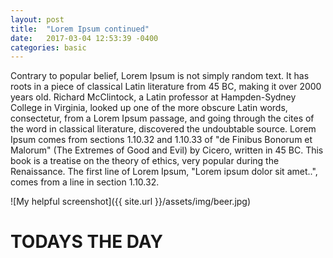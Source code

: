```yaml
---
layout: post
title:  "Lorem Ipsum continued"
date:   2017-03-04 12:53:39 -0400
categories: basic
---
```


Contrary to popular belief, Lorem Ipsum is not simply random text. It has roots in a piece of classical Latin literature from 45 BC, making it over 2000 years old.<!--more--> Richard McClintock, a Latin professor at Hampden-Sydney College in Virginia, looked up one of the more obscure Latin words, consectetur, from a Lorem Ipsum passage, and going through the cites of the word in classical literature, discovered the undoubtable source. Lorem Ipsum comes from sections 1.10.32 and 1.10.33 of "de Finibus Bonorum et Malorum" (The Extremes of Good and Evil) by Cicero, written in 45 BC. This book is a treatise on the theory of ethics, very popular during the Renaissance. The first line of Lorem Ipsum, "Lorem ipsum dolor sit amet..", comes from a line in section 1.10.32.

![My helpful screenshot]({{ site.url }}/assets/img/beer.jpg)

<h1>TODAYS THE DAY</h1>

[jekyll-docs]: https://jekyllrb.com/docs/home
[jekyll-gh]:   https://github.com/jekyll/jekyll
[jekyll-talk]: https://talk.jekyllrb.com/
